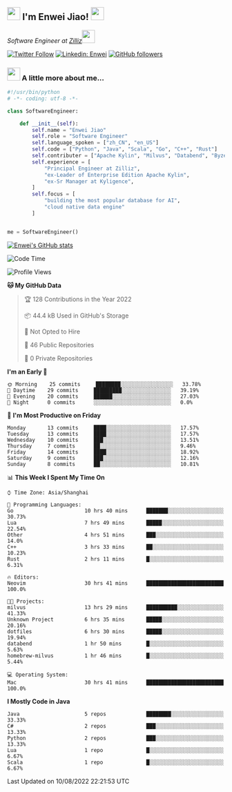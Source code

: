 <h2><img src="https://emojis.slackmojis.com/emojis/images/1531849430/4246/blob-sunglasses.gif?1531849430" width="30"/> I'm  Enwei Jiao! <img src="https://media.giphy.com/media/juBt25nT1KGys/giphy.gif" width=30> </h2>
<!-- <img align='right' src="https://media.giphy.com/media/M9gbBd9nbDrOTu1Mqx/giphy.gif" width="230"> -->
<p><em>Software Engineer at <a href="https://zilliz.com/">Zilliz</a><img src="https://media.giphy.com/media/WUlplcMpOCEmTGBtBW/giphy.gif" width="30"></em></p>

[![Twitter Follow](https://img.shields.io/twitter/follow/misteranmol?label=Follow)](https://twitter.com/intent/follow?screen_name=EnweiJiao)
[![Linkedin: Enwei](https://img.shields.io/badge/-enwei-blue?style=&logo=Linkedin&logoColor=white&link=https://www.linkedin.com/in/enwei-jiao-41192a97)](https://www.linkedin.com/in/enwei-jiao-41192a97/)
[![GitHub followers](https://img.shields.io/github/followers/jiaoew1991?label=Follow&style=social)](https://github.com/jiaoew1991)


### <img src="https://media.giphy.com/media/VgCDAzcKvsR6OM0uWg/giphy.gif" width="30"> A little more about me...  

```python
#!/usr/bin/python
# -*- coding: utf-8 -*-

class SoftwareEngineer:

    def __init__(self):
        self.name = "Enwei Jiao"
        self.role = "Software Engineer"
        self.language_spoken = ["zh_CN", "en_US"]
        self.code = ["Python", "Java", "Scala", "Go", "C++", "Rust"]
        self.contributer = ["Apache Kylin", "Milvus", "Databend", "Byzer-Lang"]
        self.experience = [
            "Principal Engineer at Zilliz",
            "ex-Leader of Enterprise Edition Apache Kylin",
            "ex-Sr Manager at Kyligence",
        ]
        self.focus = [
            "building the most popular database for AI",
            "cloud native data engine"
        ]


me = SoftwareEngineer()
```

[![Enwei's GitHub stats](https://github-readme-stats.vercel.app/api?username=jiaoew1991&count_private=true&show_icons=true)](https://github.com/jiaoew1991/jiaoew1991)

<!-- [![Top Langs](https://github-readme-stats.vercel.app/api/top-langs/?username=jiaoew1991&layout=compact)](https://github.com/jiaoew1991/jiaoew1991) -->

<!--START_SECTION:waka-->
![Code Time](http://img.shields.io/badge/Code%20Time-56%20hrs%2010%20mins-blue)

![Profile Views](http://img.shields.io/badge/Profile%20Views-33-blue)

**🐱 My GitHub Data** 

> 🏆 128 Contributions in the Year 2022
 > 
> 📦 44.4 kB Used in GitHub's Storage 
 > 
> 🚫 Not Opted to Hire
 > 
> 📜 46 Public Repositories 
 > 
> 🔑 0 Private Repositories  
 > 
**I'm an Early 🐤** 

```text
🌞 Morning    25 commits     ████████░░░░░░░░░░░░░░░░░   33.78% 
🌆 Daytime    29 commits     █████████░░░░░░░░░░░░░░░░   39.19% 
🌃 Evening    20 commits     ██████░░░░░░░░░░░░░░░░░░░   27.03% 
🌙 Night      0 commits      ░░░░░░░░░░░░░░░░░░░░░░░░░   0.0%

```
📅 **I'm Most Productive on Friday** 

```text
Monday       13 commits     ████░░░░░░░░░░░░░░░░░░░░░   17.57% 
Tuesday      13 commits     ████░░░░░░░░░░░░░░░░░░░░░   17.57% 
Wednesday    10 commits     ███░░░░░░░░░░░░░░░░░░░░░░   13.51% 
Thursday     7 commits      ██░░░░░░░░░░░░░░░░░░░░░░░   9.46% 
Friday       14 commits     ████░░░░░░░░░░░░░░░░░░░░░   18.92% 
Saturday     9 commits      ███░░░░░░░░░░░░░░░░░░░░░░   12.16% 
Sunday       8 commits      ██░░░░░░░░░░░░░░░░░░░░░░░   10.81%

```


📊 **This Week I Spent My Time On** 

```text
⌚︎ Time Zone: Asia/Shanghai

💬 Programming Languages: 
Go                       10 hrs 40 mins      ███████░░░░░░░░░░░░░░░░░░   30.73% 
Lua                      7 hrs 49 mins       █████░░░░░░░░░░░░░░░░░░░░   22.54% 
Other                    4 hrs 51 mins       ███░░░░░░░░░░░░░░░░░░░░░░   14.0% 
C++                      3 hrs 33 mins       ██░░░░░░░░░░░░░░░░░░░░░░░   10.23% 
Rust                     2 hrs 11 mins       █░░░░░░░░░░░░░░░░░░░░░░░░   6.31%

🔥 Editors: 
Neovim                   30 hrs 41 mins      █████████████████████████   100.0%

🐱‍💻 Projects: 
milvus                   13 hrs 29 mins      ██████████░░░░░░░░░░░░░░░   41.33% 
Unknown Project          6 hrs 35 mins       █████░░░░░░░░░░░░░░░░░░░░   20.16% 
dotfiles                 6 hrs 30 mins       █████░░░░░░░░░░░░░░░░░░░░   19.94% 
databend                 1 hr 50 mins        █░░░░░░░░░░░░░░░░░░░░░░░░   5.63% 
homebrew-milvus          1 hr 46 mins        █░░░░░░░░░░░░░░░░░░░░░░░░   5.44%

💻 Operating System: 
Mac                      30 hrs 41 mins      █████████████████████████   100.0%

```

**I Mostly Code in Java** 

```text
Java                     5 repos             ████████░░░░░░░░░░░░░░░░░   33.33% 
C#                       2 repos             ███░░░░░░░░░░░░░░░░░░░░░░   13.33% 
Python                   2 repos             ███░░░░░░░░░░░░░░░░░░░░░░   13.33% 
Lua                      1 repo              █░░░░░░░░░░░░░░░░░░░░░░░░   6.67% 
Scala                    1 repo              █░░░░░░░░░░░░░░░░░░░░░░░░   6.67%

```



 Last Updated on 10/08/2022 22:21:53 UTC
<!--END_SECTION:waka-->
